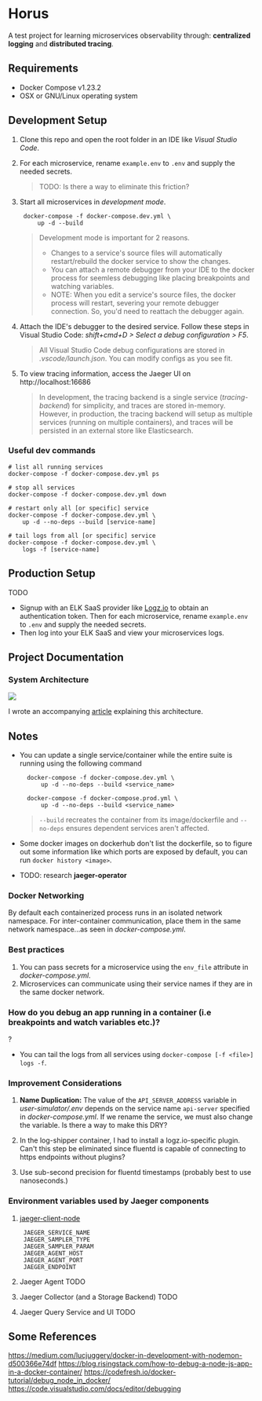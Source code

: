 # Horus

A test project for learning microservices observability through: **centralized logging** and **distributed tracing**.

## Requirements

- Docker Compose v1.23.2
- OSX or GNU/Linux operating system

## Development Setup

1. Clone this repo and open the root folder in an IDE like *Visual Studio Code*.

2. For each microservice, rename `example.env` to `.env` and supply the needed secrets.
    > TODO: Is there a way to eliminate this friction?

3. Start all microservices in *development mode*.

        docker-compose -f docker-compose.dev.yml \
            up -d --build

    > Development mode is important for 2 reasons.
    > - Changes to a service's source files will automatically restart/rebuild the docker service to show the changes.
    > - You can attach a remote debugger from your IDE to the docker process for seemless debugging like placing breakpoints and watching variables.
    > - NOTE: When you edit a service's source files, the docker process will restart, severing your remote debugger connection. So, you'd need to reattach the debugger again.

4. Attach the IDE's debugger to the desired service. Follow these steps in Visual Studio Code: *shift+cmd+D > Select a debug configuration > F5*.
    > All Visual Studio Code debug configurations are stored in *.vscode/launch.json*. You can modify configs as you see fit.

5. To view tracing information, access the Jaeger UI on http://localhost:16686

    > In development, the tracing backend is a single service (*tracing-backend*) for simplicity, and traces are stored in-memory. However, in production, the tracing backend will setup as multiple services (running on multiple containers), and traces will be persisted in an external store like Elasticsearch.

### Useful dev commands

    # list all running services
    docker-compose -f docker-compose.dev.yml ps

    # stop all services
    docker-compose -f docker-compose.dev.yml down

    # restart only all [or specific] service
    docker-compose -f docker-compose.dev.yml \
        up -d --no-deps --build [service-name]

    # tail logs from all [or specific] service
    docker-compose -f docker-compose.dev.yml \
        logs -f [service-name]

## Production Setup

TODO

- Signup with an ELK SaaS provider like [Logz.io](logz.io) to obtain an authentication token. Then for each microservice, rename `example.env` to `.env` and supply the needed secrets.
- Then log into your ELK SaaS and view your microservices logs.

## Project Documentation

### System Architecture

![](docs/container-architecture.svg)

I wrote an accompanying [article](https://hackernoon.com/monitoring-containerized-microservices-with-a-centralized-logging-architecture-ba6771c1971a) explaining this architecture.

## Notes

- You can update a single service/container while the entire suite is running using the following command

        docker-compose -f docker-compose.dev.yml \
            up -d --no-deps --build <service_name>

        docker-compose -f docker-compose.prod.yml \
            up -d --no-deps --build <service_name>

    > `--build` recreates the container from its image/dockerfile and `--no-deps` ensures dependent services aren't affected.

- Some docker images on dockerhub don't list the dockerfile, so to figure out some information like which ports are exposed by default, you can run `docker history <image>`.

- TODO: research **jaeger-operator**

### Docker Networking

By default each containerized process runs in an isolated network namespace. For inter-container communication, place them in the same network namespace...as seen in *docker-compose.yml*.

### Best practices

1. You can pass secrets for a microservice using the `env_file` attribute in *docker-compose.yml*.
2. Microservices can communicate using their service names if they are in the same docker network.

### How do you debug an app running in a container (i.e breakpoints and watch variables etc.)?
?
- You can tail the logs from all services using `docker-compose [-f <file>] logs -f`.

### Improvement Considerations

1. **Name Duplication:** The value of the `API_SERVER_ADDRESS` variable in *user-simulator/.env* depends on the service name `api-server` specified in *docker-compose.yml*. If we rename the service, we must also change the variable. Is there a way to make this DRY?

2. In the log-shipper container, I had to install a logz.io-specific plugin. Can't this step be eliminated since fluentd is capable of connecting to https endpoints without plugins?

3. Use sub-second precision for fluentd timestamps (probably best to use nanoseconds.)

### Environment variables used by Jaeger components

1. [jaeger-client-node](https://github.com/jaegertracing/jaeger-client-node#environment-variables)

        JAEGER_SERVICE_NAME
        JAEGER_SAMPLER_TYPE
        JAEGER_SAMPLER_PARAM
        JAEGER_AGENT_HOST
        JAEGER_AGENT_PORT
        JAEGER_ENDPOINT

2. Jaeger Agent
        TODO

3. Jaeger Collector (and a Storage Backend)
        TODO

4. Jaeger Query Service and UI
        TODO

## Some References

https://medium.com/lucjuggery/docker-in-development-with-nodemon-d500366e74df
https://blog.risingstack.com/how-to-debug-a-node-js-app-in-a-docker-container/
https://codefresh.io/docker-tutorial/debug_node_in_docker/
https://code.visualstudio.com/docs/editor/debugging